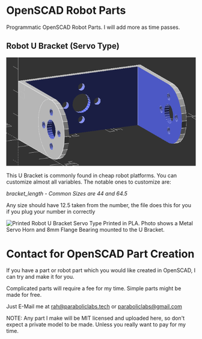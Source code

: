 # OpenSCAD Robot Parts
Programmatic OpenSCAD Robot Parts. I will add more as time passes.

## Robot U Bracket (Servo Type)
![Robot U Bracket Servo Type](Pictures/Robot_U_Bracket_ServoType.png "Robot U Bracket Servo Type")

This U Bracket is commonly found in cheap robot platforms.
You can customize almost all variables. The notable ones to customize are:

*bracket_length - Common Sizes are 44 and 64.5*

Any size should have 12.5 taken from the number, the file does this for you if you plug your number in correctly

![Printed Robot U Bracket Servo Type](Pictures/Printed_Robot_U_Bracket_ServoType.png "Printed Robot U Bracket Servo Type")
Printed in PLA. Photo shows a Metal Servo Horn and 8mm Flange Bearing mounted to the U Bracket.

# Contact for OpenSCAD Part Creation
If you have a part or robot part which you would like created in OpenSCAD, I can try and make it for you.

Complicated parts will require a fee for my time. Simple parts might be made for free.

Just E-Mail me at rah@paraboliclabs.tech or paraboliclabs@gmail.com

NOTE: Any part I make will be MIT licensed and uploaded here, so don't expect a private model to be made. Unless you really want to pay for my time.
